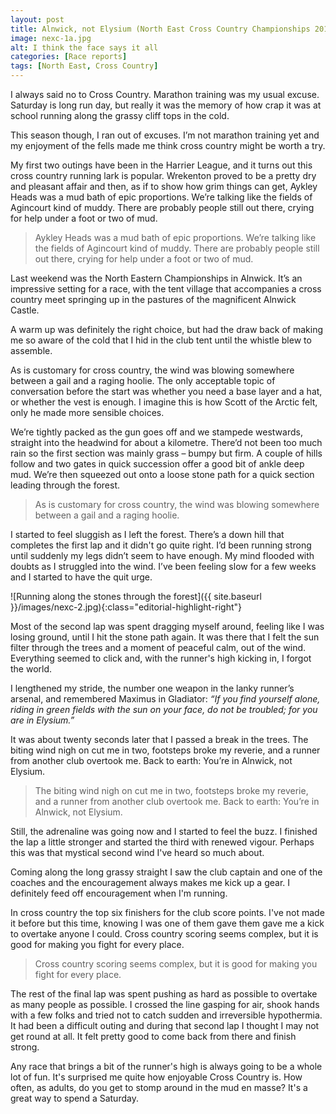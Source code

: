 ```yaml
---
layout: post
title: Alnwick, not Elysium (North East Cross Country Championships 2019)
image: nexc-1a.jpg
alt: I think the face says it all
categories: [Race reports]
tags: [North East, Cross Country]
---
```

I always said no to Cross Country. Marathon training was my usual excuse. Saturday is long run day, but really it was the memory of how crap it was at school running along the grassy cliff tops in the cold. 

This season though, I ran out of excuses. I’m not marathon training yet and my enjoyment of the fells made me think cross country might be worth a try.

My first two outings have been in the Harrier League, and it turns out this cross country running lark is popular. Wrekenton proved to be a pretty dry and pleasant affair and then, as if to show how grim things can get, Aykley Heads was a mud bath of epic proportions. We’re talking like the fields of Agincourt kind of muddy. There are probably people still out there, crying for help under a foot or two of mud.

>Aykley Heads was a mud bath of epic proportions. We’re talking like the fields of Agincourt kind of muddy. There are probably people still out there, crying for help under a foot or two of mud.

Last weekend was the North Eastern Championships in Alnwick. It’s an impressive setting for a race, with the tent village that accompanies a cross country meet springing up in the pastures of the magnificent Alnwick Castle.

A warm up was definitely the right choice, but had the draw back of making me so aware of the cold that I hid in the club tent until the whistle blew to assemble.

As is customary for cross country, the wind was blowing somewhere between a gail and a raging hoolie. The only acceptable topic of conversation before the start was whether you need a base layer and a hat, or whether the vest is enough. I imagine this is how Scott of the Arctic felt, only he made more sensible choices.

We’re tightly packed as the gun goes off and we stampede westwards, straight into the headwind for about a kilometre. There’d not been too much rain so the first section was mainly grass – bumpy but firm. A couple of hills follow and two gates in quick succession offer a good bit of ankle deep mud. We’re then squeezed out onto a loose stone path for a quick section leading through the forest. 

>As is customary for cross country, the wind was blowing somewhere between a gail and a raging hoolie.

I started to feel sluggish as I left the forest. There’s a down hill that completes the first lap and it didn't go quite right. I’d been running strong until suddenly my legs didn’t seem to have enough. My mind flooded with doubts as I struggled into the wind. I’ve been feeling slow for a few weeks and I started to have the quit urge. 

![Running along the stones through the forest]({{ site.baseurl }}/images/nexc-2.jpg){:class="editorial-highlight-right"}

Most of the second lap was spent dragging myself around, feeling like I was losing ground, until I hit the stone path again. It was there that I felt the sun filter through the trees and a moment of peaceful calm, out of the wind. Everything seemed to click and, with the runner's high kicking in, I forgot the world.

I lengthened my stride, the number one weapon in the lanky runner’s arsenal, and remembered Maximus in Gladiator: *“If you find yourself alone, riding in green fields with the sun on your face, do not be troubled; for you are in Elysium.”*

It was about twenty seconds later that I passed a break in the trees. The biting wind nigh on cut me in two, footsteps broke my reverie, and a runner from another club overtook me. Back to earth: You’re in Alnwick, not Elysium.

>The biting wind nigh on cut me in two, footsteps broke my reverie, and a runner from another club overtook me. Back to earth: You’re in Alnwick, not Elysium.

Still, the adrenaline was going now and I started to feel the buzz. I finished the lap a little stronger and started the third with renewed vigour. Perhaps this was that mystical second wind I've heard so much about. 

Coming along the long grassy straight I saw the club captain and one of the coaches and the encouragement always makes me kick up a gear. I definitely feed off encouragement when I'm running.

In cross country the top six finishers for the club score points. I've not made it before but this time, knowing I was one of them gave them gave me a kick to overtake anyone I could. Cross country scoring seems complex, but it is good for making you fight for every place.

>Cross country scoring seems complex, but it is good for making you fight for every place.

The rest of the final lap was spent pushing as hard as possible to overtake as many people as possible. I crossed the line gasping for air, shook hands with a few folks and tried not to catch sudden and irreversible hypothermia. It had been a difficult outing and during that second lap I thought I may not get round at all. It felt pretty good to come back from there and finish strong.

Any race that brings a bit of the runner's high is always going to be a whole lot of fun. It's surprised me quite how enjoyable Cross Country is. How often, as adults, do you get to stomp around in the mud en masse? It's a great way to spend a Saturday.
